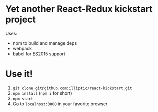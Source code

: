 # Yet another React-Redux kickstart project

Uses:
- npm to build and manage deps
- webpack
- babel for ES2015 support


# Use it!

1. `git clone git@github.com:illiptic/react-kickstart.git`
2. `npm install` (`npm i` for short)
3. `npm start`
4. Go to `localhost:3000` in your favorite browser
